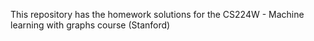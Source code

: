 
This repository has the homework solutions for the CS224W - Machine learning with graphs course (Stanford)
